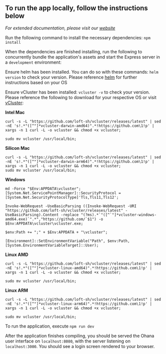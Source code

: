 ## To run the app locally, follow the instructions below

*For extended documentation, please visit our [website](http://ohana-app.io)*

Run the following command to install the necessary dependencies: ```npm install ```

When the dependencies are finished installing, run the following to concurrently bundle the application's assets and start the Express server in a ```development``` environment:

Ensure helm has been installed. You can do so with these commands:
```helm version``` to check your version. Please reference [helm](https://helm.sh/docs/intro/install/) for further instructions based on your OS

Ensure vCluster has been installed:
```vcluster -v``` to check your version. Please reference the following to download for your respective OS or visit [vCluster](https://www.vcluster.com/):

**Intel Mac**
```
curl -s -L "https://github.com/loft-sh/vcluster/releases/latest" | sed -nE 's!.*"([^"]*vcluster-darwin-amd64)".*!https://github.com\1!p' | xargs -n 1 curl -L -o vcluster && chmod +x vcluster;

sudo mv vcluster /usr/local/bin;
```
**Silicon Mac**
```
curl -s -L "https://github.com/loft-sh/vcluster/releases/latest" | sed -nE 's!.*"([^"]*vcluster-darwin-arm64)".*!https://github.com\1!p' | xargs -n 1 curl -L -o vcluster && chmod +x vcluster;
sudo mv vcluster /usr/local/bin;
```
**Windows**
```
md -Force "$Env:APPDATA\vcluster"; [System.Net.ServicePointManager]::SecurityProtocol = [System.Net.SecurityProtocolType]'Tls,Tls11,Tls12';

Invoke-WebRequest -UseBasicParsing ((Invoke-WebRequest -URI "https://github.com/loft-sh/vcluster/releases/latest" -UseBasicParsing).Content -replace "(?ms).*`"([^`"]*vcluster-windows-amd64.exe)`".*","https://github.com/`$1") -o $Env:APPDATA\vcluster\vcluster.exe;

$env:Path += ";" + $Env:APPDATA + "\vcluster";

[Environment]::SetEnvironmentVariable("Path", $env:Path, [System.EnvironmentVariableTarget]::User);
```
**Linux AMD**
```
curl -s -L "https://github.com/loft-sh/vcluster/releases/latest" | sed -nE 's!.*"([^"]*vcluster-linux-amd64)".*!https://github.com\1!p' | xargs -n 1 curl -L -o vcluster && chmod +x vcluster;

sudo mv vcluster /usr/local/bin;
```
**Linux ARM**
```
curl -s -L "https://github.com/loft-sh/vcluster/releases/latest" | sed -nE 's!.*"([^"]*vcluster-linux-arm64)".*!https://github.com\1!p' | xargs -n 1 curl -L -o vcluster && chmod +x vcluster;

sudo mv vcluster /usr/local/bin;
```
To run the application, execute ```npm run dev```

After the application finishes compiling, you should be served the Ohana user interface on ```localhost:8080```, with the server listening on ```localhost:3000```. You should
see a login screen rendered to your browser.
